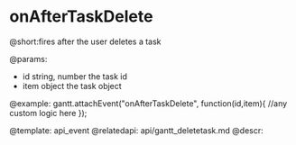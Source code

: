 onAfterTaskDelete
=============
@short:fires after the user deletes a task 
	

@params:
- id	string, number	the task id
- item	object	the task object 

@example:
gantt.attachEvent("onAfterTaskDelete", function(id,item){
    //any custom logic here
});

@template:	api_event
@relatedapi:
	api/gantt_deletetask.md
@descr:
